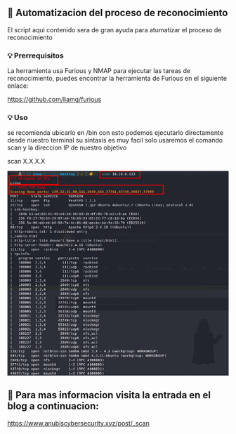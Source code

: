 ## :wrench: Automatizacion del proceso de reconocimiento

El script aqui contenido sera de gran ayuda para atumatizar el proceso de reconocimiento

### :bulb: Prerrequisitos

La herramienta usa Furious y NMAP para ejecutar las tareas de reconocimiento, puedes encontrar la herramienta de Furious en el siguiente enlace:

https://github.com/liamg/furious

### :bulb: Uso 

se recomienda ubicarlo en /bin con esto podemos ejecutarlo directamente desde nuestro terminal 
su sintaxis es muy facil  solo usaremos el comando scan y la direccion IP de nuestro objetivo

scan X.X.X.X

![](https://github.com/killluaz/scan/blob/main/Scan.jpg)

## 🎯 Para mas informacion visita la entrada en el blog a continuacion:

https://www.anubiscybersecurity.xyz/post/_scan
